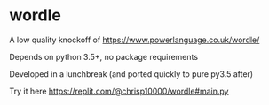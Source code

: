 # wordle

A low quality knockoff of https://www.powerlanguage.co.uk/wordle/

Depends on python 3.5+, no package requirements

Developed in a lunchbreak (and ported quickly to pure py3.5 after)

Try it here
https://replit.com/@chrisp10000/wordle#main.py
